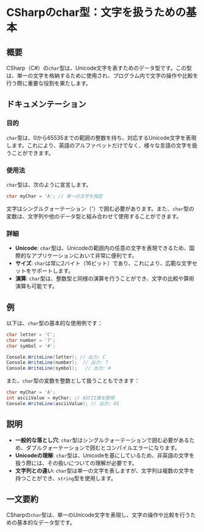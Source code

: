<!--
Meta Description: # CSharpのchar型：文字を扱うための基本 ## 概要 CSharp（C#）の`char`型は、Unicode文字を表すためのデータ型です。この型は、単一の文字を格納するために使用され、プログラム内で文字の操作や比較を行う際に重要な役割を果たします。 ## ドキュメンテーション ### 目的...
Meta Keywords: char, csharp, console, writeline, mychar
-->

# CSharpのchar型：文字を扱うための基本

## 概要
CSharp（C#）の`char`型は、Unicode文字を表すためのデータ型です。この型は、単一の文字を格納するために使用され、プログラム内で文字の操作や比較を行う際に重要な役割を果たします。

## ドキュメンテーション
### 目的
`char`型は、0から65535までの範囲の整数を持ち、対応するUnicode文字を表現します。これにより、英語のアルファベットだけでなく、様々な言語の文字を扱うことができます。

### 使用法
`char`型は、次のように宣言します。

```csharp
char myChar = 'A'; // 単一の文字を指定
```

文字はシングルクォーテーション（'）で囲む必要があります。また、`char`型の変数は、文字列や他のデータ型と組み合わせて使用することができます。

### 詳細
- **Unicode**: `char`型は、Unicodeの範囲内の任意の文字を表現できるため、国際的なアプリケーションにおいて非常に便利です。
- **サイズ**: `char`は常に2バイト（16ビット）であり、これにより、広範な文字セットをサポートします。
- **演算**: `char`型は、整数型と同様の演算を行うことができ、文字の比較や算術演算も可能です。

## 例
以下は、`char`型の基本的な使用例です：

```csharp
char letter = 'C';
char number = '7';
char symbol = '#';

Console.WriteLine(letter); // 出力: C
Console.WriteLine(number);  // 出力: 7
Console.WriteLine(symbol);   // 出力: #
```

また、`char`型の変数を整数として扱うこともできます：

```csharp
char myChar = 'A';
int asciiValue = myChar; // ASCII値を取得
Console.WriteLine(asciiValue); // 出力: 65
```

## 説明
- **一般的な落とし穴**: `char`型はシングルクォーテーションで囲む必要があるため、ダブルクォーテーションで囲むとコンパイルエラーになります。
- **Unicodeの理解**: `char`型は、Unicodeを基にしているため、非英語の文字を扱う際には、その扱いについての理解が必要です。
- **文字列との違い**: `char`型は単一の文字を表しますが、文字列は複数の文字を持つことができ、`string`型を使用します。

## 一文要約
CSharpの`char`型は、単一のUnicode文字を表現し、文字の操作や比較を行うための基本的なデータ型です。